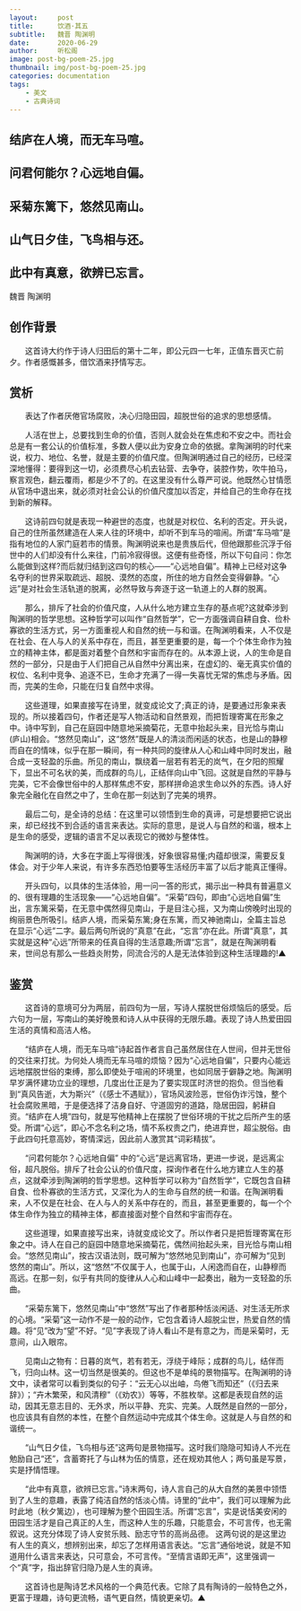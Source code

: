 ```yaml
---
layout:     post
title:      饮酒·其五
subtitle:   魏晋 陶渊明
date:       2020-06-29
author:     听松阁
image: post-bg-poem-25.jpg
thumbnail: img/post-bg-poem-25.jpg
categories: documentation
tags:
    - 美文
    - 古典诗词
---
```


## 结庐在人境，而无车马喧。

## 问君何能尔？心远地自偏。

## 采菊东篱下，悠然见南山。

## 山气日夕佳，飞鸟相与还。

## 此中有真意，欲辨已忘言。


魏晋 陶渊明


## 创作背景

　　这首诗大约作于诗人归田后的第十二年，即公元四一七年，正值东晋灭亡前夕。作者感慨甚多，借饮酒来抒情写志。





## 赏析



　　表达了作者厌倦官场腐败，决心归隐田园，超脱世俗的追求的思想感情。　　



　　人活在世上，总要找到生命的价值，否则人就会处在焦虑和不安之中。而社会总是有一套公认的价值标准，多数人便以此为安身立命的依据。拿陶渊明的时代来说，权力、地位、名誉，就是主要的价值尺度。但陶渊明通过自己的经历，已经深深地懂得：要得到这一切，必须费尽心机去钻营、去争夺，装腔作势，吹牛拍马，察言观色，翻云覆雨，都是少不了的。在这里没有什么尊严可说。他既然心甘情愿从官场中退出来，就必须对社会公认的价值尺度加以否定，并给自己的生命存在找到新的解释。



　　这诗前四句就是表现一种避世的态度，也就是对权位、名利的否定。开头说，自己的住所虽然建造在人来人往的环境中，却听不到车马的喧闹。所谓“车马喧”是指有地位的人家门庭若市的情景。陶渊明说来也是贵族后代，但他跟那些沉浮于俗世中的人们却没有什么来往，门前冷寂得很。这便有些奇怪，所以下句自问：你怎么能做到这样?而后就归结到这四句的核心——“心远地自偏”。精神上已经对这争名夺利的世界采取疏远、超脱、漠然的态度，所住的地方自然会变得僻静。“心远”是对社会生活轨道的脱离，必然导致与奔逐于这一轨道上的人群的脱离。



　　那么，排斥了社会的价值尺度，人从什么地方建立生存的基点呢?这就牵涉到陶渊明的哲学思想。这种哲学可以叫作“自然哲学”，它一方面强调自耕自食、俭朴寡欲的生活方式，另一方面重视人和自然的统一与和谐。在陶渊明看来，人不仅是在社会、在人与人的关系中存在，而且，甚至更重要的是，每一个个体生命作为独立的精神主体，都是面对着整个自然和宇宙而存在的。从本源上说，人的生命是自然的一部分，只是由于人们把自己从自然中分离出来，在虚幻的、毫无真实价值的权位、名利中竞争、追逐不已，生命才充满了一得一失喜忧无常的焦虑与矛盾。因而，完美的生命，只能在归复自然中求得。



　　这些道理，如果直接写在诗里，就变成论文了;真正的诗，是要通过形象来表现的。所以接着四句，作者还是写人物活动和自然景观，而把哲理寄寓在形象之中。诗中写到，自己在庭园中随意地采摘菊花，无意中抬起头来，目光恰与南山(庐山)相会。“悠然见南山”，这“悠然”既是人的清淡而闲适的状态，也是山的静穆而自在的情味，似乎在那一瞬间，有一种共同的旋律从人心和山峰中同时发出，融合成一支轻盈的乐曲。所见的南山，飘绕着一层若有若无的岚气，在夕阳的照耀下，显出不可名状的美，而成群的鸟儿，正结伴向山中飞回。这就是自然的平静与完美，它不会像世俗中的人那样焦虑不安，那样拼命追求生命以外的东西。诗人好象完全融化在自然之中了，生命在那一刻达到了完美的境界。



　　最后二句，是全诗的总结：在这里可以领悟到生命的真谛，可是想要把它说出来，却已经找不到合适的语言来表达。实际的意思，是说人与自然的和谐，根本上是生命的感受，逻辑的语言不足以表现它的微妙与整体性。



　　陶渊明的诗，大多在字面上写得很浅，好象很容易懂;内蕴却很深，需要反复体会。对于少年人来说，有许多东西恐怕要等生活经历丰富了以后才能真正懂得。



　　开头四句，以具体的生活体验，用一问一答的形式，揭示出一种具有普遍意义的、很有理趣的生活现象——“心远地自偏”。“采菊”四句，即由“心远地自偏”生出，言东篱采菊，在无意中偶然得见南山，于是目注心摇，又为南山傍晚时出现的绚丽景色所吸引。结庐人境，而采菊东篱;身在东篱，而又神驰南山，全篇主旨总在显示“心远”二字。最后两句所说的“真意”在此，“忘言”亦在此。所谓“真意”，其实就是这种“心远”所带来的任真自得的生活意趣;所谓“忘言”，就是在陶渊明看来，世间总有那么一些趋炎附势，同流合污的人是无法体验到这种生活理趣的!▲









## 鉴赏



　　这首诗的意境可分为两层，前四句为一层，写诗人摆脱世俗烦恼后的感受。后六句为一层，写南山的美好晚景和诗人从中获得的无限乐趣。表现了诗人热爱田园生活的真情和高洁人格。



　　“结庐在人境，而无车马喧”诗起首作者言自己虽然居住在人世间，但并无世俗的交往来打扰。为何处人境而无车马喧的烦恼？因为“心远地自偏”，只要内心能远远地摆脱世俗的束缚，那么即使处于喧闹的环境里，也如同居于僻静之地。陶渊明早岁满怀建功立业的理想，几度出仕正是为了要实现匡时济世的抱负。但当他看到“真风告逝，大为斯兴”（《感士不遇赋》），官场风波险恶，世俗伪诈污蚀，整个社会腐败黑暗，于是便选择了洁身自好、守道固穷的道路，隐居田园，躬耕自资。“结庐在人境”四句，就是写他精神上在摆脱了世俗环境的干扰之后所产生的感受。所谓“心远”，即心不念名利之场，情不系权贵之门，绝进弃世，超尘脱俗。由于此四句托意高妙，寄情深远，因此前人激赏其“词彩精拔”。



　　“问君何能尔？心远地自偏” 中的“心远”是远离官场，更进一步说，是远离尘俗，超凡脱俗。排斥了社会公认的价值尺度，探询作者在什么地方建立人生的基点，这就牵涉到陶渊明的哲学思想。这种哲学可以称为“自然哲学”，它既包含自耕自食、俭朴寡欲的生活方式，又深化为人的生命与自然的统一和谐。在陶渊明看来，人不仅是在社会、在人与人的关系中存在的，而且，甚至更重要的，每一个个体生命作为独立的精神主体，都直接面对整个自然和宇宙而存在。



　　这些道理，如果直接写出来，诗就变成论文了。所以作者只是把哲理寄寓在形象之中。诗人在自己的庭园中随意地采摘菊花，偶然间抬起头来，目光恰与南山相会。“悠然见南山”，按古汉语法则，既可解为“悠然地见到南山”，亦可解为“见到悠然的南山”。所以，这“悠然”不仅属于人，也属于山，人闲逸而自在，山静穆而高远。在那一刻，似乎有共同的旋律从人心和山峰中一起奏出，融为一支轻盈的乐曲。



　　“采菊东篱下，悠然见南山”中“悠然”写出了作者那种恬淡闲适、对生活无所求的心境。“采菊”这一动作不是一般的动作，它包含着诗人超脱尘世，热爱自然的情趣。将“见”改为“望”不好。“见”字表现了诗人看山不是有意之为，而是采菊时，无意间，山入眼帘。



　　见南山之物有：日暮的岚气，若有若无，浮绕于峰际；成群的鸟儿，结伴而飞，归向山林。这一切当然是很美的。但这也不是单纯的景物描写。在陶渊明的诗文中，读者常可以看到类似的句子：“云无心以出岫，鸟倦飞而知还”（《归去来辞》）；“卉木繁荣，和风清穆”（《劝农》）等等，不胜枚举。这都是表现自然的运动，因其无意志目的、无外求，所以平静、充实、完美。人既然是自然的一部分，也应该具有自然的本性，在整个自然运动中完成其个体生命。这就是人与自然的和谐统一。



　　“山气日夕佳，飞鸟相与还”这两句是景物描写。这时我们隐隐可知诗人不光在勉励自己“还”，含蓄寄托了与山林为伍的情意，还在规劝其他人；两句虽是写景，实是抒情悟理。



　　“此中有真意，欲辨已忘言。”诗末两句，诗人言自己的从大自然的美景中领悟到了人生的意趣，表露了纯洁自然的恬淡心情。诗里的“此中”，我们可以理解为此时此地（秋夕篱边），也可理解为整个田园生活。所谓“忘言”，实是说恬美安闲的田园生活才是自己真正的人生，而这种人生的乐趣，只能意会，不可言传，也无需叙说。这充分体现了诗人安贫乐贱、励志守节的高尚品德。 这两句说的是这里边有人生的真义，想辨别出来，却忘了怎样用语言表达。“忘言”通俗地说，就是不知道用什么语言来表达，只可意会，不可言传。“至情言语即无声”，这里强调一个“真”字，指出辞官归隐乃是人生的真谛。



　　这首诗也是陶诗艺术风格的一个典范代表。它除了具有陶诗的一般特色之外，更富于理趣，诗句更流畅，语气更自然，情貌更亲切。▲
